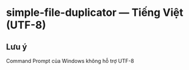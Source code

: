 # simple-file-duplicator — Tiếng Việt (UTF-8)

## Lưu ý

Command Prompt của Windows không hỗ trợ UTF-8
